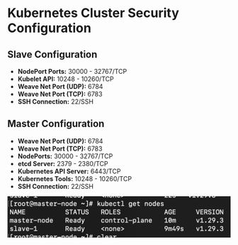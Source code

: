 # Kubernetes Cluster Security Configuration

## Slave Configuration

- **NodePort Ports:** 30000 - 32767/TCP
- **Kubelet API:** 10248 - 10260/TCP
- **Weave Net Port (UDP):** 6784
- **Weave Net Port (TCP):** 6783
- **SSH Connection:** 22/SSH

## Master Configuration

- **Weave Net Port (UDP):** 6784
- **Weave Net Port (TCP):** 6783
- **NodePorts:** 30000 - 32767/TCP
- **etcd Server:** 2379 - 2380/TCP
- **Kubernetes API Server:** 6443/TCP
- **Kubernetes Tools:** 10248 - 10260/TCP
- **SSH Connection:** 22/SSH

![alt text](https://github.com/prajwalS0209/cluster-creation-ansible/blob/main/Screenshot%202024-03-27%20at%201.14.51%20PM.png)

